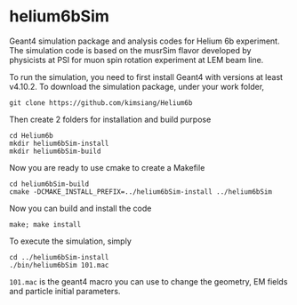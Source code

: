 # helium6bSim

Geant4 simulation package and analysis codes for Helium 6b experiment. The simulation code is based on the musrSim
flavor developed by physicists at PSI for muon spin rotation experiment at LEM beam line.

To run the simulation, you need to first install Geant4 with versions at least v4.10.2. To download the simulation package, under your work folder, 

```
git clone https://github.com/kimsiang/Helium6b
```

Then create 2 folders for installation and build purpose

```
cd Helium6b
mkdir helium6bSim-install
mkdir helium6bSim-build
```

Now you are ready to use cmake to create a Makefile

```
cd helium6bSim-build
cmake -DCMAKE_INSTALL_PREFIX=../helium6bSim-install ../helium6bSim
```

Now you can build and install the code

```
make; make install
```

To execute the simulation, simply

```
cd ../helium6bSim-install
./bin/helium6bSim 101.mac
```

`101.mac` is the geant4 macro you can use to change the geometry, EM fields and particle initial parameters.
